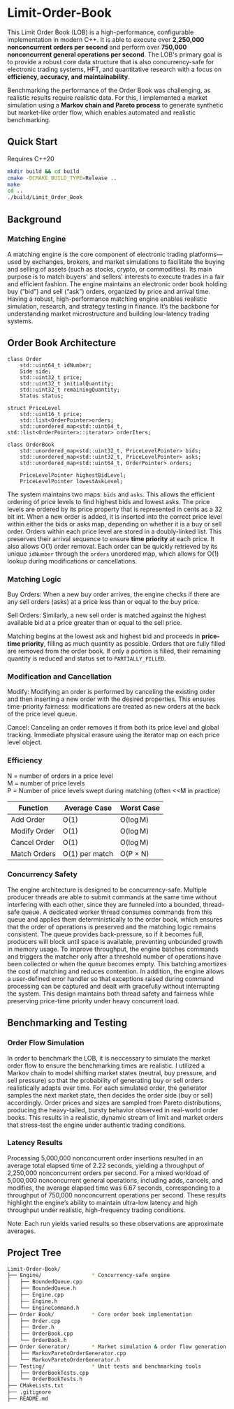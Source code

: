 # Limit-Order-Book
This Limit Order Book (LOB) is a high-performance, configurable implementation in modern C++. It is able to execute over **2,250,000 nonconcurrent orders per second** and perform over **750,000 nonconcurrent general operations per second**. The LOB's primary goal is to provide a robust core data structure that is also concurrency-safe for electronic trading systems, HFT, and quantitative research with a focus on **efficiency, accuracy, and maintainability**.

Benchmarking the performance of the Order Book was challenging, as realistic results require realistic data. For this, I implemented a market simulation using a **Markov chain and Pareto process** to generate synthetic but market-like order flow, which enables automated and realistic benchmarking.

## Quick Start
Requires C++20
```sh
mkdir build && cd build
cmake -DCMAKE_BUILD_TYPE=Release ..
make
cd ..
./build/Limit_Order_Book
```

## Background
### Matching Engine
A matching engine is the core component of electronic trading platforms—used by exchanges, brokers, and market simulations to facilitate the buying and selling of assets (such as stocks, crypto, or commodities). Its main purpose is to match buyers' and sellers' interests to execute trades in a fair and efficient fashion. The engine maintains an electronic order book holding buy (“bid”) and sell (“ask”) orders, organized by price and arrival time. Having a robust, high-performance matching engine enables realistic simulation, research, and strategy testing in finance. It’s the backbone for understanding market microstructure and building low-latency trading systems.

## Order Book Architecture
```
class Order
    std::uint64_t idNumber;
    Side side;
    std::uint32_t price;
    std::uint32_t initialQuantity;
    std::uint32_t remainingQuantity;
    Status status;

struct PriceLevel
    std::uint16_t price;
    std::list<OrderPointer>orders;
    std::unordered_map<std::uint64_t, std::list<OrderPointer>::iterator> orderIters;

class OrderBook
    std::unordered_map<std::uint32_t, PriceLevelPointer> bids;
    std::unordered_map<std::uint32_t, PriceLevelPointer> asks;
    std::unordered_map<std::uint64_t, OrderPointer> orders;

    PriceLevelPointer highestBidLevel;
    PriceLevelPointer lowestAskLevel;
```

The system maintains two maps: ```bids``` and ```asks```. This allows the efficient ordering of price levels to find highest bids and lowest asks. The price levels are ordered by its price property that is represented in cents as a 32 bit int. When a new order is added, it is inserted into the correct price level within either the bids or asks map, depending on whether it is a buy or sell order. Orders within each price level are stored in a doubly-linked list. This preserves their arrival sequence to ensure **time priority** at each price. It also allows O(1) order removal. Each order can be quickly retrieved by its unique ```idNumber``` through the ```orders``` unordered map, which allows for O(1) lookup during modifications or cancellations.

### Matching Logic
Buy Orders: When a new buy order arrives, the engine checks if there are any sell orders (asks) at a price less than or equal to the buy price.

Sell Orders: Similarly, a new sell order is matched against the highest available bid at a price greater than or equal to the sell price.

Matching begins at the lowest ask and highest bid and proceeds in **price-time priority**, filling as much quantity as possible. Orders that are fully filled are removed from the order book. If only a portion is filled, their remaining quantity is reduced and status set to ```PARTIALLY_FILLED```.

### Modification and Cancellation
Modify: Modifying an order is performed by canceling the existing order and then inserting a new order with the desired properties. This ensures time-priority fairness: modifications are treated as new orders at the back of the price level queue.

Cancel: Canceling an order removes it from both its price level and global tracking. Immediate physical erasure using the iterator map on each price level object.

### Efficiency
N = number of orders in a price level\
M = number of price levels\
P = Number of price levels swept during matching (often <<M in practice)

| Function         | Average Case        | Worst Case          |
|------------------|---------------------|---------------------|
| Add Order        | O(1)                | O(log M)            |
| Modify Order     | O(1)                | O(log M)            |
| Cancel Order     | O(1)                | O(log M)            |
| Match Orders     | O(1) per match      | O(P × N)            |

### Concurrency Safety
The engine architecture is designed to be concurrency-safe. Multiple producer threads are able to submit commands at the same time without interfering with each other, since they are funneled into a bounded, thread-safe queue. A dedicated worker thread consumes commands from this queue and applies them deterministically to the order book, which ensures that the order of operations is preserved and the matching logic remains consistent. The queue provides back-pressure, so if it becomes full, producers will block until space is available, preventing unbounded growth in memory usage. To improve throughput, the engine batches commands and triggers the matcher only after a threshold number of operations have been collected or when the queue becomes empty. This batching amortizes the cost of matching and reduces contention. In addition, the engine allows a user-defined error handler so that exceptions raised during command processing can be captured and dealt with gracefully without interrupting the system. This design maintains both thread safety and fairness while preserving price-time priority under heavy concurrent load.

## Benchmarking and Testing
### Order Flow Simulation
In order to benchmark the LOB, it is neccessary to simulate the market order flow to ensure the benchmarking times are realistic. I utilized a Markov chain to model shifting market states (neutral, buy pressure, and sell pressure) so that the probability of generating buy or sell orders realistically adapts over time. For each simulated order, the generator samples the next market state, then decides the order side (buy or sell) accordingly. Order prices and sizes are sampled from Pareto distributions, producing the heavy-tailed, bursty behavior observed in real-world order books. This results in a realistic, dynamic stream of limit and market orders that stress-test the engine under authentic trading conditions.

### Latency Results
Processing 5,000,000 nonconcurrent order insertions resulted in an average total elapsed time of 2.22 seconds, yielding a throughput of 2,250,000 nonconcurrent orders per second. For a mixed workload of 5,000,000 nonconcurrent general operations, including adds, cancels, and modifies, the average elapsed time was 6.67 seconds, corresponding to a throughput of 750,000 nonconcurrent operations per second. These results highlight the engine’s ability to maintain ultra-low latency and high throughput under realistic, high-frequency trading conditions.

Note: Each run yields varied results so these observations are approximate averages.

## Project Tree
```bash
Limit-Order-Book/
├── Engine/                * Concurrency-safe engine
│   ├── BoundedQueue.cpp
│   ├── BoundedQueue.h
│   ├── Engine.cpp
│   ├── Engine.h
│   └── EngineCommand.h
├── Order Book/            * Core order book implementation
│   ├── Order.cpp
│   ├── Order.h
│   ├── OrderBook.cpp
│   └── OrderBook.h
├── Order Generator/       * Market simulation & order flow generation
│   ├── MarkovParetoOrderGenerator.cpp
│   └── MarkovParetoOrderGenerator.h
├── Testing/               * Unit tests and benchmarking tools
│   ├── OrderBookTests.cpp
│   └── OrderBookTests.h
├── CMakeLists.txt
├── .gitignore
├── README.md
```





